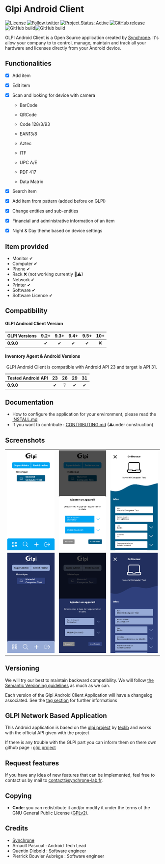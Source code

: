 # Glpi Android Client

[![License](https://img.shields.io/badge/Licence-GPL--2.0-orange)](https://www.gnu.org/licenses/gpl-2.0.fr.html) [![Follow twitter](https://img.shields.io/badge/Twitter-599-green)](https://twitter.com/SynchroneFr)
[![Project Status: Active](http://www.repostatus.org/badges/latest/active.svg)](http://www.repostatus.org/#active) [![GitHub release](https://img.shields.io/badge/Release-0.9.0-blue)](https://github.com/synchronelab/glpi-android-client/releases)
![GitHub build](https://img.shields.io/circleci/build/github/glpi-project/android-inventory-agent.svg)![GitHub build](https://img.shields.io/badge/Unit%20Test-211%2F211-green) 

GLPI Android Client is a Open Source application created by [Synchrone](https://www.synchrone.fr).
It's allow your company to to control, manage, maintain and track all your hardware and licenses directly from your Android device. 

## Functionalities

- [x] Add item 
- [x] Edit item 
- [x] Scan and looking for device with camera 

  - BarCode

  - QRCode

  - Code 128/3/93

  - EAN13/8

  - Aztec

  - ITF

  - UPC A/E

  - PDF 417

  - Data Matrix
- [x] Search item
- [x] Add item from pattern (added before on GLPI)
- [x] Change entities and sub-entities
- [x] Financial and administrative information of an item
- [x] Night & Day theme based on device settings

## Item provided

* Monitor ✔
* Computer ✔
* Phone ✔
* Rack ❌ (not working currently 🐞⚠) 
* Network ✔
* Printer ✔
* Software ✔
* Software Licence ✔

## Compatibility

#### 	GLPI Android Client Version

| GLPI Versions | 9.2+ | 9.3+ | 9.4+ | 9.5+ | 10+  |
| :------------ | :--: | :--: | :--: | :--: | :--: |
| **0.9.0**     |  ✔   |  ✔   |  ✔   |  ✔   |  ❌   |

#### 	Inventory Agent & Android Versions

​		GLPI Android Client is compatible with Android API 23 and target is API 31.

| Tested Android API |  23  |  26  |  29  |  31  |
| :----------------- | :--: | :--: | :--: | :--: |
| **0.9.0**          |  ✔   |  ❔   |  ✔   |  ✔   |

## Documentation

- How to configure the application for your environment, please read the [INSTALL.md](./INSTALL.md)
- If you want to contribute : [CONTRIBUTING.md](./CONTRIBUTING.md) (⚠under construction)

## Screenshots

|                                                              |                                                              |                                                              |
| :----------------------------------------------------------: | :----------------------------------------------------------: | :----------------------------------------------------------: |
| <img src="./screenshots/screen1W.png" alt="drawing" width="250"/> | <img src="./screenshots/screen2W.png" alt="drawing" width="250"/> | <img src="./screenshots/screen3W.png" alt="drawing" width="250"/> |
| <img src="./screenshots/screen2.png" alt="drawing" width="250"/> | <img src="./screenshots/screen5.png" alt="drawing" width="250"/> | <img src="./screenshots/screen1.png" alt="drawing" width="250"/> |

## Versioning

We will try our best to maintain backward compatibility. We will follow [the Semantic Versioning guidelines](http://semver.org/) as much as we can.

Each version of the Glpi Android Client Application will have a changelog associated. See the [tag section](https://github.com/SynchroneLab/glpi-android-client/releases) for further informations

## GLPI Network Based Application

This Android application is based on the [glpi project](https://github.com/glpi-project/glpi) by [teclib](https://www.teclib-edition.com/fr/) and works with the official API given with the project

If there is any trouble with the GLPI part you can inform them on there own github page : [glpi project](https://github.com/glpi-project/glpi)

## Request features

If you have any idea of new features that can be implemented, feel free to contact us by mail to [contact@synchrone-lab.fr](mailto:contact@synchrone-lab.fr?subject=[GitHub%20Glpi%20Android%20Client]).

## Copying

* **Code**: you can redistribute it and/or modify
    it under the terms of the GNU General Public License ([GPLv2](https://www.gnu.org/licenses/gpl-2.0.en.html)).

## Credits

* [Synchrone](https://synchrone.fr)
* Arnault Pascual : Android Tech Lead 
* Quentin Diebold : Software engineer
* Pierrick Bouvier Aubrège : Software engineer